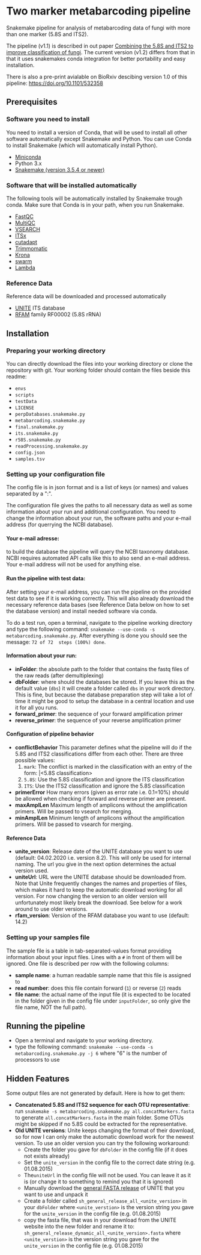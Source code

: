 # Two marker metabarcoding pipeline
Snakemake pipeline for analysis of metabarcoding data of fungi with more than one marker (5.8S and ITS2).

The pipeline (v1.1) is described in out paper [Combining the 5.8S and ITS2 to improve classification of fungi](https://besjournals.onlinelibrary.wiley.com/doi/full/10.1111/2041-210X.13266). The current version (v1.2) differs from that in that it uses snakemakes conda integration for better portability and easy installation.

There is also a pre-print avialable on BioRxiv descibing version 1.0 of this pipeline: [https://doi.org/10.1101/532358 ](https://www.biorxiv.org/content/10.1101/532358v1)

## Prerequisites


### Software you need to install
You need to install a version of Conda, that will be used to install all other software automatically except Snakemake and Python. You can use Conda to install Snakemake (which will automatically install Python).

* [Miniconda](https://docs.conda.io/en/latest/miniconda.html)
* Python 3.x
* [Snakemake (version 3.5.4 or newer)](https://snakemake.readthedocs.io/en/stable/getting_started/installation.html)

### Software that will be installed automatically
The following tools will be automatically installed by Snakemake trough conda. Make sure that Conda is in your path, when you run Snakemake.

* [FastQC](http://www.bioinformatics.babraham.ac.uk/projects/fastqc/)
* [MultiQC](http://multiqc.info/)
* [VSEARCH](https://github.com/torognes/vsearch)
* [ITSx](http://microbiology.se/software/itsx/)
* [cutadapt](https://github.com/marcelm/cutadapt)
* [Trimmomatic](http://www.usadellab.org/cms/?page=trimmomatic)
* [Krona](https://github.com/marbl/Krona/wiki/KronaTools)
* [swarm](https://github.com/torognes/swarm)
* [Lambda](http://seqan.github.io/lambda/)

### Reference Data
Reference data will be downloaded and processed automatically

* [UNITE](https://unite.ut.ee/) ITS database
* [RFAM](http://rfam.xfam.org/) family RF00002 (5.8S rRNA) 

## Installation

### Preparing your working directory

You can directly download the files into your working directory or clone the repository with git. Your working folder should contain the files beside this readme:

   * `envs`
   * `scripts`
   * `testData`
   * `LICENSE`
   * `perpDatabases.snakemake.py`
   * `metabarcoding.snakemake.py`
   * `final.snakemake.py`
   * `its.snakemake.py`
   * `r58S.snakemake.py`
   * `readProcessing.snakemake.py`
   * `config.json`
   * `samples.tsv`

### Setting up your configuration file

The config file is in json format and is a list of keys (or names) and values separated by a ":".

The configuration file gives the paths to all necessary data as well as some information about your run and additional configuration. You need to change the information about your run, the software paths and your e-mail address (for querrying the NCBI database).


#### Your e-mail adresse:
to build the database the pipeline will query the NCBI taxonomy database. NCBI requires automated API calls like this to also send an e-mail address. Your e-mail address will not be used for anything else.

#### Run the pipeline with test data:
After setting your e-mail address, you can run the pipeline on the provided test data to see if it is working correctly. This will also already download the necessary reference data bases (see Reference Data below on how to set the database version) and install needed software via conda.

To do a test run, open a terminal, navigate to the pipeline working directory and type the following command: `snakemake --use-conda -s metabarcoding.snakemake.py`. After everything is done you should see the message: `72 of 72  steps (100%) done`.

#### Information about your run:

* **inFolder**: the absolute path to the folder that contains the fastq files of the raw reads (after demultiplexing)
* **dbFolder**: where should the databases be stored. If you leave this as the default value (`dbs`) it will create a folder called `dbs` in your work directory. This is fine, but because the database preparation step will take a lot of time it might be good to setup the database in a central location and use it for all you runs.
* **forward_primer**: the sequence of your forward amplification primer
* **reverse_primer**: the sequence of your reverse amplification primer

#### Configuration of pipeline behavior

* **conflictBehavior** This parameter defines what the pipeline will do if the 5.8S and ITS2 classifications differ from each other. There are three possible values:
    1. `mark`: The conflict is marked in the classification with an entry of the form: <ITS classification>|<5.8S classification>
    2. `5.8S`: Use the 5.8S classification and ignore the ITS classification
    3. `ITS`: Use the ITS2 classification and ignore the 5.8S classification
* **primerError** How many errors (given as error rate i.e. 0.1=10%) should be allowed when checking if forward and reverse primer are present.
* **maxAmplLen** Maximum length of amplicons without the amplification primers. Will be passed to vsearch for merging.
* **minAmplLen** Minimum length of amplicons without the amplification primers. Will be passed to vsearch for merging.

#### Reference Data
* **unite_version**: Release date of the UNITE database you want to use (default: 04.02.2020 i.e. version 8.2). This will only be used for internal naming. The url you give in the next option determines the actual version used.
* **uniteUrl**: URL were the UNITE database should be downloaded from. Note that Unite frequently changes the names and properties of files, which makes it hard to keep the automatic download working for all version. For now changing the version to an older version will unfortunately most likely break the download. See below for a work around to use older versions.
* **rfam_version**: Version of the RFAM database you want to use (default: 14.2)

### Setting up your samples file
The sample file is a table in tab-separated-values format providing information about your input files. Lines with a `#` in front of them will be ignored. One file is described per row with the following columns:

* **sample name**: a human readable sample name that this file is assigned to
* **read number**: does this file contain forward (`1`) or reverse (`2`) reads
* **file name**: the actual name of the input file (it is expected to be located in the folder given in the config file under `inputFolder`, so only give the file name, NOT the full path).

## Running the pipeline

* Open a terminal and navigate to your working directory.
* type the following command: `snakemake --use-conda -s metabarcoding.snakemake.py -j 6` where "6" is the number of processors to use

## Hidden Features
Some output files are not generated by default. Here is how to get them:

* **Concatenated 5.8S and ITS2 sequence for each OTU representative**: run `snakemake -s metabarcoding.snakemake.py all.concatMarkers.fasta` to generate `all.concatMarkers.fasta` in the main folder. Some OTUs might be skipped if no 5.8S could be extracted for the representative.
* **Old UNITE versions**: Unite keeps changing the format of their download, so for now I can only make the automatic download work for the newest version. To use an older version you can try the following workaround:
    * Create the folder you gave for `dbFolder` in the config file (if it does not exists already)
    * Set the `unite_version` in the config file to the correct date string (e.g. 01.08.2015)
    * The`uniteUrl` in the config file will not be used. You can leave it as it is (or change it to something to remind you that it is ignored)
    * Manually download the [general FASTA release](https://unite.ut.ee/repository.php) of UNITE that you want to use and unpack it
    * Create a folder called `sh_general_release_all_<unite_version>` in your `dbFolder` where `<unite_verstion>` is the version string you gave for the `unite_version` in the config file (e.g. 01.08.2015)
    * copy the fasta file, that was in your download from the UNITE website into the new folder and rename it to: `sh_general_release_dynamic_all_<unite_version>.fasta` where `<unite_verstion>` is the version string you gave for the `unite_version` in the config file (e.g. 01.08.2015)

